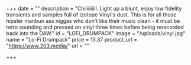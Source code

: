 +++
date = ""
description = "Chiiiiiiiill. Light up a blunt, enjoy low fidelity transients and samples full of Izotope Vinyl's dust. This is for all those hipster manbun ass niggas who don't like their music clean - it must be retro sounding and pressed on vinyl three times before being rerecorded back into the DAW."
id = "LOFI_DRUMPACK"
image = "/uploads/vinyl.jpg"
name = "Lo-Fi Drumpack"
price = 13.37
product_url = "https://www.203.media/"
url = ""

+++
